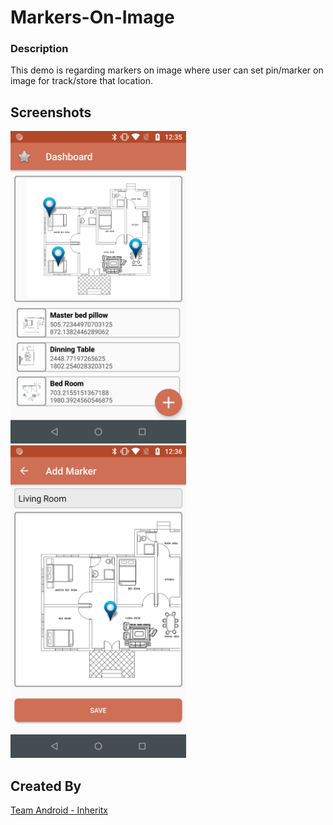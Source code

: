 # Markers-On-Image

### Description
This demo is regarding markers on image where user can set pin/marker on image for track/store that location.



## Screenshots
<img src="dashboard_map.png" height="500em" /> <img src="add_marker.png" height="500em" />


## Created By

[Team Android - Inheritx](https://github.com/android-inheritx)

